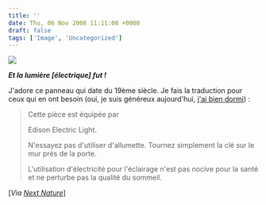 ```yaml
---
title: ''
date: Thu, 06 Nov 2008 11:11:00 +0000
draft: false
tags: ['Image', 'Uncategorized']
---
```


![](https://madd0.files.wordpress.com/2008/11/rcxxgaq0nfyueyn39cuzgotto1_540.jpg)

**_Et la lumière \[électrique\] fut !_**

J'adore ce panneau qui date du 19ème siècle. Je fais la traduction pour ceux qui en ont besoin (oui, je suis généreux aujourd'hui, [j'ai bien dormi](http://twitter.com/madd0/status/992440303)) :

> Cette pièce est équipée par
> 
> Edison Electric Light.
> 
> N'essayez pas d'utiliser d'allumette. Tournez simplement la clé sur le mur près de la porte.
> 
> L'utilisation d'électricité pour l'éclairage n'est pas nocive pour la santé et ne perturbe pas la qualité du sommeil.

\[_Via_ [_Next Nature_](http://www.nextnature.net/?p=2892)\]